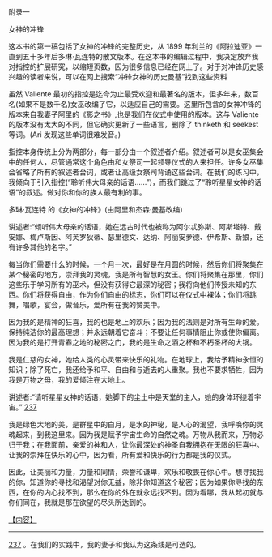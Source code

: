 

附录一

女神的冲锋

这本书的第一稿包括了女神的冲锋的完整历史，从 1899 年利兰的《阿拉迪亚》一直到五十多年后多琳·瓦连特的散文版本。在这本书的编辑过程中，我决定放弃我对指控的扩展研究，以缩短页数，因为很多信息已经在网上了。对于对冲锋历史感兴趣的读者来说，可以在网上搜索“冲锋女神的历史曼基”找到这些资料

虽然 Valiente 最初的指控是迄今为止最受欢迎和最著名的版本，但多年来，数百名(如果不是数千名)女巫改编了它，以适应自己的需要。这里所包含的女神冲锋的版本来自我妻子阿里的《影之书》,也是我们在仪式中使用的版本。这与 Valiente 的版本没有太大的不同，但它确实更新了一些语言，删除了 thinketh 和 seekest 等词。(Ari 发现这些单词很难发音。)

指控本身传统上分为两部分，每一部分由一个叙述者介绍。叙述者可以是女巫集会中的任何人，尽管通常这个角色由和女祭司一起领导仪式的人来担任。许多女巫集会省略了所有的叙述者台词，或者让高级女祭司背诵这些台词。在我们的练习中，我倾向于引入指控(“聆听伟大母亲的话语……”)，而我们跳过了“聆听星星女神的话语”的叙述。做对你和你的族人最有利的事。

多琳·瓦连特
的《女神的冲锋》(由阿里和杰森·曼基改编)

讲述者:“倾听伟大母亲的话语，她在远古时代也被称为阿尔忒弥斯、阿斯塔特、戴安娜、梅卢斯因、阿芙罗狄蒂、瑟里德文、达纳、阿丽安萝德、伊希斯、新娘，还有许多其他的名字。”

每当你们需要什么的时候，一个月一次，最好是在月圆的时候，然后你们将聚集在某个秘密的地方，崇拜我的灵魂，我是所有智慧的女王。你们将聚集在那里，你们这些乐于学习所有的巫术，但没有获得它最深的秘密；我将向他们传授未知的东西。你们将获得自由，作为你们自由的标志，你们可以在仪式中裸体；你们将跳舞，唱歌，宴会，做音乐，爱所有在我的赞美中。

因为我的是精神的狂喜，我的也是地上的欢乐；因为我的法则是对所有生命的爱。保持纯洁你的最高理想；并永远朝着它奋斗；不要让任何事情阻止你或使你偏离。因为我的是打开青春之地的秘密之门，我的是生命之酒之杯和不朽圣杯的大锅。

我是仁慈的女神，她给人类的心灵带来快乐的礼物。在地球上，我给予精神永恒的知识；除了死亡，我还给予和平、自由和与逝去的人重聚。我也不要求牺牲，因为我是万物之母，我的爱倾注在大地上。

讲述者:“请听星星女神的话语，她脚下的尘土中是天堂的主人，她的身体环绕着宇宙。” [237](TW-23.xhtml#footnote-236)

我是绿色大地的美，是群星中的白月，是水的神秘，是人心的渴望，我呼唤你的灵魂起来，到我这里来。因为我是赋予宇宙生命的自然之魂。万物从我而来，万物必归于我；在我面前，亲爱的神和人，让你最深处的神圣自我拥抱在无限的狂喜中。让我的崇拜在快乐的心中，因为看，所有爱和快乐的行为都是我的仪式。

因此，让美丽和力量，力量和同情，荣誉和谦卑，欢乐和敬畏在你心中。想寻找我的你，知道你的寻找和渴望对你无益，除非你知道这个秘密；因为如果你寻找的东西，在你的内心找不到，那么在你的外在就永远找不到。因为看哪，我从起初就与你们同在，我就是那在欲望的尽头所达到的。

[【内容】](Contents.xhtml#_idTextAnchor000)

* * *

[237](TW-23.xhtml#footnote-236-backlink) 。在我们的实践中，我的妻子和我认为这条线是可选的。